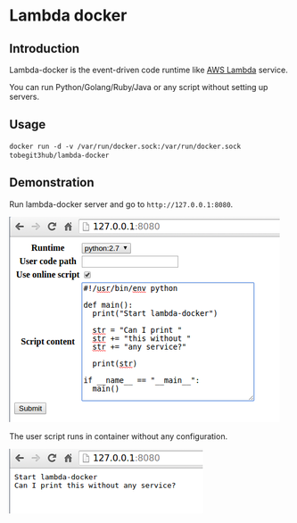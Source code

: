 # Lambda docker

## Introduction

Lambda-docker is the event-driven code runtime like [AWS Lambda](https://aws.amazon.com/lambda/) service.

You can run Python/Golang/Ruby/Java or any script without setting up servers.

## Usage

```
docker run -d -v /var/run/docker.sock:/var/run/docker.sock tobegit3hub/lambda-docker
```

## Demonstration

Run lambda-docker server and go to `http://127.0.0.1:8080`.

![](./example/lambda-docker-input.png)

The user script runs in container without any configuration.

![](./example/lambda-docker-output.png)


